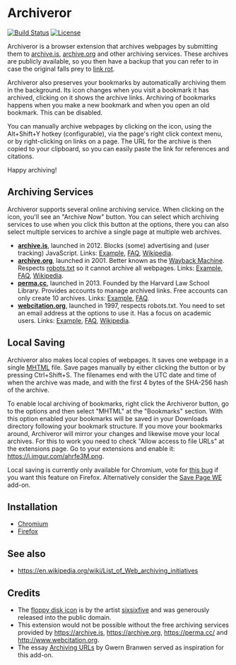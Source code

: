 # Archiveror

[![Build Status](https://travis-ci.org/rahiel/archiveror.svg?branch=master)](https://travis-ci.org/rahiel/archiveror)
[![License](https://img.shields.io/badge/License-GPLv3+-blue.svg)](https://github.com/rahiel/archiveror/blob/master/LICENSE.txt)

Archiveror is a browser extension that archives webpages by submitting them to
[archive.is][], [archive.org][] and other archiving services. These archives are
publicly available, so you then have a backup that you can refer to in case the
original falls prey to [link rot][].

Archiveror also preserves your bookmarks by automatically archiving them in the
background. Its icon changes when you visit a bookmark it has archived, clicking
on it shows the archive links. Archiving of bookmarks happens when you make a
new bookmark and when you open an old bookmark. This can be disabled.

You can manually archive webpages by clicking on the icon, using the Alt+Shift+Y
hotkey (configurable), via the page's right click context menu, or by
right-clicking on links on a page. The URL for the archive is then copied to
your clipboard, so you can easily paste the link for references and citations.

Happy archiving!

[archive.is]: https://archive.is
[archive.org]: https://archive.org
[link rot]: https://en.wikipedia.org/wiki/Link_rot

## Archiving Services

Archiveror supports several online archiving service. When clicking on the icon,
you'll see an "Archive Now" button. You can select which archiving services to
use when you click this button at the options, there you can also select
multiple services to archive a single page at multiple web archives.

- [**archive.is**](https://archive.is), launched in 2012. Blocks (some)
  advertising and (user tracking) JavaScript. Links:
  [Example](https://archive.is/N0yex), [FAQ][faq-archive.is],
  [Wikipedia][wiki-archive.is].
- [**archive.org**](https://archive.org/web/), launched in 2001. Better known as
  the [Wayback Machine][]. Respects [robots.txt][robot] so it cannot archive all
  webpages. Links:
  [Example](https://web.archive.org/web/20160420095454/http://physics.weber.edu/schroeder/md/),
  [FAQ][faq-archive.org], [Wikipedia][wiki-archive.org].
- [**perma.cc**](https://perma.cc/), launched in 2013. Founded by the Harvard
  Law School Library. Provides accounts to manage archived links. Free accounts
  can only create 10 archives. Links:
  [Example](https://perma.cc/M8Q2-B8FY), [FAQ][faq-perma].
- [**webcitation.org**](http://www.webcitation.org), launched in 1997, respects
  robots.txt. You need to set an email address at the options to use it. Has a
  focus on academic users. Links:
  [Example](http://www.webcitation.org/6guJcxnyr), [FAQ][faq-webcite],
  [Wikipedia][wiki-webcite].

[robot]: https://en.wikipedia.org/wiki/Robots_exclusion_standard
[faq-archive.is]: https://archive.is/faq
[faq-archive.org]: https://archive.org/about/faqs.php#The_Wayback_Machine
[faq-perma]: https://perma.cc/docs/faq
[faq-webcite]: https://www.webcitation.org/faq
[wiki-archive.is]: https://en.wikipedia.org/wiki/Archive.is
[wiki-archive.org]: https://en.wikipedia.org/wiki/Internet_Archive
[wiki-webcite]: https://en.wikipedia.org/wiki/WebCite
[wayback machine]: https://en.wikipedia.org/wiki/Wayback_Machine

## Local Saving

Archiveror also makes local copies of webpages. It saves one webpage in a single
[MHTML][] file. Save pages manually by either clicking the button or by pressing
Ctrl+Shift+S. The filenames end with the UTC date and time of when the archive
was made, and with the first 4 bytes of the SHA-256 hash of the archive.

To enable local archiving of bookmarks, right click the Archiveror button, go to
the options and then select "MHTML" at the "Bookmarks" section. With this option
enabled your bookmarks will be saved in your Downloads directory following your
bookmark structure. If you move your bookmarks around, Archiveror will mirror
your changes and likewise move your local archives. For this to work you need to
check "Allow access to file URLs" at the extensions page. Go to your extensions
and enable it: <https://i.imgur.com/ahrfe3M.png>.

Local saving is currently only available for Chromium, vote
for [this bug][1261339] if you want this feature on Firefox. Alternatively
consider the [Save Page WE][] add-on.

[MHTML]: https://en.wikipedia.org/wiki/MHTML
[1261339]: https://bugzilla.mozilla.org/show_bug.cgi?id=1261339
[Save Page WE]: https://addons.mozilla.org/firefox/addon/save-page-we/

## Installation

* [Chromium](https://chrome.google.com/webstore/detail/archiveror/cpjdnekhgjdecpmjglkcegchhiijadpb)
* [Firefox](https://addons.mozilla.org/firefox/addon/archiveror/)

## See also

* https://en.wikipedia.org/wiki/List_of_Web_archiving_initiatives

## Credits

* The [floppy disk icon][floppy] is by the
  artist [sixsixfive](https://sixsixfive.deviantart.com/) and was generously
  released into the public domain.
* This extension would not be possible without the free archiving services
  provided by <https://archive.is>, <https://archive.org>, <https://perma.cc/>
  and <http://www.webcitation.org>.
* The essay [Archiving URLs](https://www.gwern.net/Archiving-URLs) by Gwern
  Branwen served as inspiration for this add-on.

[floppy]: https://openclipart.org/detail/211780/matt-icons_media-floppy-by-sixsixfive-211780

